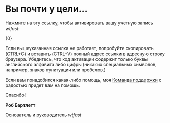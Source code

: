 ﻿# Вы почти у цели...

Нажмите на эту ссылку, чтобы активировать вашу учетную запись *wtfast*:

{0}

Если вышеуказанная ссылка не работает, попробуйте скопировать (CTRL+C) и вставить (CTRL+V) полный адрес ссылки в адресную строку браузера. Убедитесь, что код активации содержит только буквы английского алфавита либо цифры (никаких специальных символов, например, знаков пунктуации или пробелов.)

Если вам понадобится какая-либо помощь, моя [Команда поддержки](http://support.wtfast.com) с радостью придет вам на помощь.

Спасибо!

**Роб Бартлетт**

Основатель и руководитель *wtfast*
